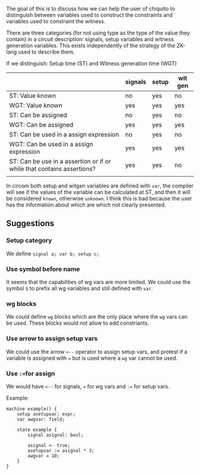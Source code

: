 The goal of this is to discuss how we can help the user of chiquito to distinguish between variables used to construct the constraints and variables used to constraint the witness.

There are three categories (for not using type as the type of the value they contain) in a circuit description: signals, setup variables and witness generation variables. This exists independently of the strategy of the ZK-lang used to describe them.

If we distinguish: Setup time (ST) and Witness generation time (WGT)

|  | signals | setup | wit gen |
| ---- | ---- | ---- | ---- |
| ST: Value known | no | yes | no |
| WGT: Value known | yes | yes | yes |
| ST: Can be assigned | no | yes | no |
| WGT: Can be assigned | yes | yes | yes |
| ST: Can be used in a assign expression | no | yes | no |
| WGT: Can be used in a assign expression | yes | yes | yes |
| ST: Can be use in a assertion or if or while that contains assertions? | yes | yes | no |
|  |  |  |  |
In circom both setup and witgen variables are defined with `var`,  the compiler will see if the values of the variable can be calculated at ST, and then it will be considered `known`, otherwise `unknown`. I think this is bad because the user has the information about which are which not clearly presented.

## Suggestions

### Setup category

We define `signal a; var b; setup c;`

### Use symbol before name

It seems that the capabilities of wg vars are more limited. We could use the symbol `$` to prefix all wg variables and still defined with `var`.

### wg blocks

We could define `wg` blocks which are the only place where the `wg` vars can be used. These blocks would not allow to add constriants.

### Use arrow to assign setup vars

We could use the arrow `<--` operator to assign setup vars, and protest if a variable is assigned with `=` but is used where a `wg` var cannot be used.

### Use `:=`for assign

We would have `<--` for signals, `=` for wg vars and `:=` for setup vars.

Example:

```
machine example() {
	setup asetupvar: expr;
	var awgvar: field;

	state example {
		signal asignal: bool;

		asignal <- true;
		asetupvar := asignal * 3;
		awgvar = 10;
	}
}

```